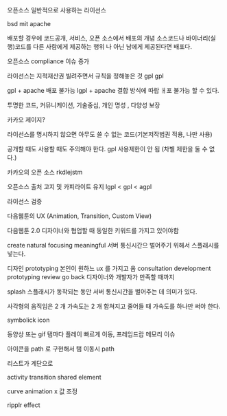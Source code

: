 오픈소스
일반적으로 사용하는 라이선스

bsd mit apache

배포할 경우에
코드공개, 서비스,
오픈 소스에서 배포의 개념
소스코드나 바이너리(실행)코드를 다른 사람에게 제공하는 행위
나 아닌 남에게 제공된다면 배포다.

오픈소스 compliance 이슈 증가

라이선스는 지적재산권 빌려주면서 규칙을 정해놓은 것
gpl
gpl

gpl + apache 배포 불가능
lgpl + apache 결합 방식에 따랍 ㅐ포 불가능 할 수 있다.

투명한 코드, 커뮤니케이션, 기술중심, 개인 명성 , 다양성 보장

카카오 제이지?

라이선스를 명시하지 않으면 아무도 쓸 수 없는 코드(기본저작법권 적용, 나만 사용)

공개할 때도 사용할 때도 주의해야 한다.
gpl 사용제한이 안 됨 (차별 제한을 둘 수 없다.)

카카오의 오픈 소스 rkdlejstm

오픈소스 출처 고지 및 카피라이트 유지
lgpl < gpl < agpl

라이선스 검증

다음웹툰의 UX (Animation, Transition, Custom View)

다음웹툰 2.0
디자이너와 협업할 때
동일한 키워드를 가지고 있어야함

create
natural
focusing
meaningful 서버 통신시간으 벌어주기 위해서 스플래시를 넣는다.

디자인 prototyping 본인이 원하느 ux 를 가지고 옴
consultation
development prototyping
review
go back 디자이너와 개발자가 만족할 때까지

splash
스플래시가 동작되는 동안 서버 통신시간을 벌어주는 데 의미가 있다.

사각형의 움직임은 2 개
가속도는 2 개
함쳐지고 줄어들 때 가속도를 하나만 써야 한다.

symbolick icon

동양상 또는 gif 탬마다 플레이
빠르게 이동, 프레임드랍 메모리 이슈

아이콘을 path 로 구현해서 탬 이동시 path

리스트가 계단으로

activity transition shared element

curve animation x 값 조정

ripplr effect
